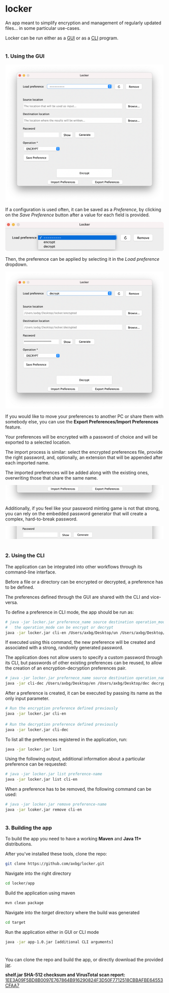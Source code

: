 # locker

An app meant to simplify encryption and management of regularly updated files... in some particular use-cases.

Locker can be run either as a [GUI](#1-using-the-gui) or as a [CLI](#2-using-the-cli) program.

#

### 1. Using the GUI

![App preview](./.images/0-preview.png)

If a configuration is used often, it can be saved as a *Preference*, by clicking on the *Save Preference* button after a
value for each field is provided.

![Preference preview](./.images/1-preferences.png)

Then, the preference can be applied by selecting it in the *Load preference* dropdown.

![Applied preference](./.images/2-applied-preferences.png)

If you would like to move your preferences to another PC or share them with somebody else, you can use the
**Export Preferences/Import Preferences** feature.

Your preferences will be encrypted with a password of choice and will be exported to a selected location.

The import process is similar: select the encrypted preferences file, provide the right password, and, optionally, an
extension that will be appended after each imported name.

The imported preferences will be added along with the existing ones, overwriting those that share the same name.

![Share preferences](./.images/3-share-preferences.png)

Additionally, if you feel like your password minting game is not that strong, you can rely on the embedded password
generator that will create a complex, hard-to-break password.

![Password generator](./.images/4-password-generator.png)

#

### 2. Using the CLI

The application can be integrated into other workflows through its command-line interface.

Before a file or a directory can be encrypted or decrypted, a preference has to be defined.

The preferences defined through the GUI are shared with the CLI and vice-versa.

To define a preference in CLI mode, the app should be run as:

```bash
# java -jar locker.jar preference_name source destination operation_mode 
#   the operation_mode can be encrypt or decrypt  
java -jar locker.jar cli-en /Users/axbg/Desktop/un /Users/axbg/Desktop/en encrypt
```

If executed using this command, the new preference will be created and associated with a strong, randomly generated
password.

The application does not allow users to specify a custom password through its CLI, but passwords of other existing
preferences can be reused, to allow the creation of an encryption-decryption preferences pair.

```bash
# java -jar locker.jar prefernece_name source destination operation_name pair_preference_name
java -jar cli-dec /Users/axbg/Desktop/en /Users/axbg/Desktop/dec decrypt cli-en
```

After a preference is created, it can be executed by passing its name as the only input parameter.

```bash
# Run the encryption preference defined previously
java -jar locker.jar cli-en

# Run the decryption preference defined previously
java -jar locker.jar cli-dec
```

To list all the preferences registered in the application, run:

```bash
java -jar locker.jar list
```

Using the following output, additional information about a particular preference can be requested:

```bash
# java -jar locker.jar list preference-name
java -jar locker.jar list cli-en
```

When a preference has to be removed, the following command can be used:

```bash
# java -jar locker.jar remove preference-name
java -jar lcoker.jar remove cli-en
```

#

### 3. Building the app

To build the app you need to have a working **Maven** and **Java 11+** distributions.

After you've installed these tools, clone the repo:

```bash
git clone https://github.com/axbg/locker.git
```

Navigate into the right directory

```bash
cd locker/app
```

Build the application using maven

```bash
mvn clean package
```

Navigate into the *target* directory where the build was generated

```bash
cd target
```

Run the application either in GUI or CLI mode

```bash
java -jar app-1.0.jar [additional CLI arguments]
```

#

You can clone the repo and build the app, or directly download the provided [jar](./locker.jar).

**shelf.jar SHA-512 checksum and VirusTotal scan report:**
[1EE3A09F5BD8B0097E767864B916290824F3D50F7712518CBBAFBE64553CFAA7](https://www.virustotal.com/gui/file/1EE3A09F5BD8B0097E767864B916290824F3D50F7712518CBBAFBE64553CFAA7/detect)